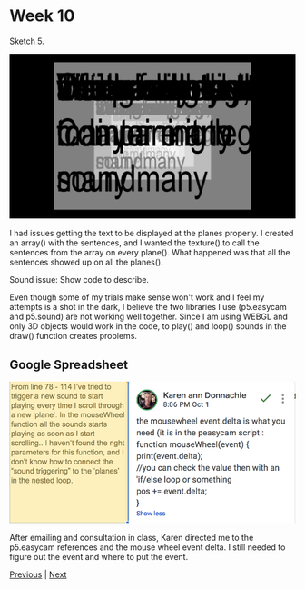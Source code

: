 # Week 10

[Sketch 5](https://kristinegudmundsen.github.io/CodeWords/SKO/Week_10/MajorProjectSketch05/).

![png1](https://github.com/KristineGudmundsen/CodeWords/raw/master/SKO/Week_10/CodeText.png)

I had issues getting the text to be displayed at the planes properly. 
I created an array() with the sentences, and I wanted the texture() to call the sentences from the array on every plane(). 
What happened was that all the sentences showed up on all the planes().  

Sound issue:
Show code to describe.

Even though some of my trials make sense won't work and I feel my attempts is a shot in the dark, I believe the two libraries I use (p5.easycam and p5.sound) are not working well together. Since I am using WEBGL and only 3D objects would work in the code, to play() and loop() sounds in the draw() function creates problems. 

## Google Spreadsheet

![png2](https://github.com/KristineGudmundsen/CodeWords/raw/master/SKO/Week_10/SpreadSheet.png)

After emailing and consultation in class, Karen directed me to the p5.easycam references and the mouse wheel event delta. I still needed to figure out the event and where to put the event. 

[Previous](https://github.com/KristineGudmundsen/CodeWords/tree/master/SKO/Week_09) | [Next](https://github.com/KristineGudmundsen/CodeWords/tree/master/SKO/Week_11)
